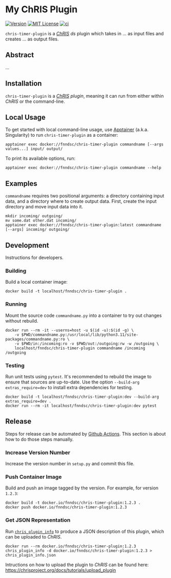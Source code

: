 # My ChRIS Plugin

[![Version](https://img.shields.io/docker/v/fnndsc/chris-timer-plugin?sort=semver)](https://hub.docker.com/r/fnndsc/chris-timer-plugin)
[![MIT License](https://img.shields.io/github/license/fnndsc/chris-timer-plugin)](https://github.com/FNNDSC/chris-timer-plugin/blob/main/LICENSE)
[![ci](https://github.com/FNNDSC/chris-timer-plugin/actions/workflows/ci.yml/badge.svg)](https://github.com/FNNDSC/chris-timer-plugin/actions/workflows/ci.yml)

`chris-timer-plugin` is a [_ChRIS_](https://chrisproject.org/)
_ds_ plugin which takes in ...  as input files and
creates ... as output files.

## Abstract

...

## Installation

`chris-timer-plugin` is a _[ChRIS](https://chrisproject.org/) plugin_, meaning it can
run from either within _ChRIS_ or the command-line.

## Local Usage

To get started with local command-line usage, use [Apptainer](https://apptainer.org/)
(a.k.a. Singularity) to run `chris-timer-plugin` as a container:

```shell
apptainer exec docker://fnndsc/chris-timer-plugin commandname [--args values...] input/ output/
```

To print its available options, run:

```shell
apptainer exec docker://fnndsc/chris-timer-plugin commandname --help
```

## Examples

`commandname` requires two positional arguments: a directory containing
input data, and a directory where to create output data.
First, create the input directory and move input data into it.

```shell
mkdir incoming/ outgoing/
mv some.dat other.dat incoming/
apptainer exec docker://fnndsc/chris-timer-plugin:latest commandname [--args] incoming/ outgoing/
```

## Development

Instructions for developers.

### Building

Build a local container image:

```shell
docker build -t localhost/fnndsc/chris-timer-plugin .
```

### Running

Mount the source code `commandname.py` into a container to try out changes without rebuild.

```shell
docker run --rm -it --userns=host -u $(id -u):$(id -g) \
    -v $PWD/commandname.py:/usr/local/lib/python3.11/site-packages/commandname.py:ro \
    -v $PWD/in:/incoming:ro -v $PWD/out:/outgoing:rw -w /outgoing \
    localhost/fnndsc/chris-timer-plugin commandname /incoming /outgoing
```

### Testing

Run unit tests using `pytest`.
It's recommended to rebuild the image to ensure that sources are up-to-date.
Use the option `--build-arg extras_require=dev` to install extra dependencies for testing.

```shell
docker build -t localhost/fnndsc/chris-timer-plugin:dev --build-arg extras_require=dev .
docker run --rm -it localhost/fnndsc/chris-timer-plugin:dev pytest
```

## Release

Steps for release can be automated by [Github Actions](.github/workflows/ci.yml).
This section is about how to do those steps manually.

### Increase Version Number

Increase the version number in `setup.py` and commit this file.

### Push Container Image

Build and push an image tagged by the version. For example, for version `1.2.3`:

```
docker build -t docker.io/fnndsc/chris-timer-plugin:1.2.3 .
docker push docker.io/fnndsc/chris-timer-plugin:1.2.3
```

### Get JSON Representation

Run [`chris_plugin_info`](https://github.com/FNNDSC/chris_plugin#usage)
to produce a JSON description of this plugin, which can be uploaded to _ChRIS_.

```shell
docker run --rm docker.io/fnndsc/chris-timer-plugin:1.2.3 chris_plugin_info -d docker.io/fnndsc/chris-timer-plugin:1.2.3 > chris_plugin_info.json
```

Intructions on how to upload the plugin to _ChRIS_ can be found here:
https://chrisproject.org/docs/tutorials/upload_plugin

